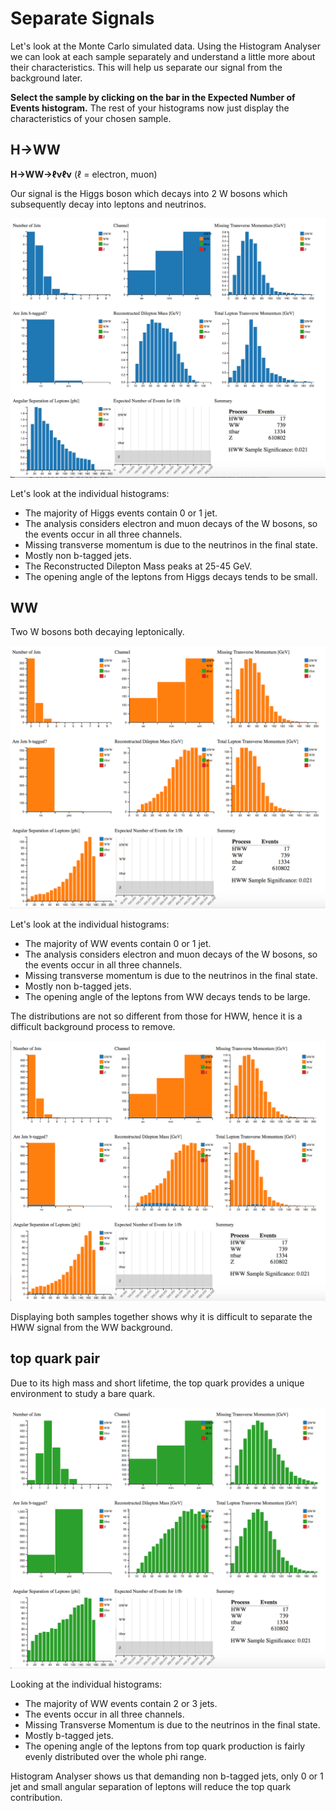 
# Separate Signals

Let's look at the Monte Carlo simulated data.
Using the Histogram Analyser we can look at each sample separately and understand a little more about their characteristics.  This will help us separate our signal from the background later.

**Select the sample by clicking on the bar in the Expected Number of Events histogram.**  The rest of your histograms now just display the characteristics of your chosen sample.

## H→WW

**H->WW->ℓνℓν** (ℓ = electron, muon)

Our signal is the  Higgs boson which decays into 2 W bosons which subsequently decay into leptons and neutrinos. 

![](pictures/separateSignals/HWW.png)

Let's look at the individual histograms:
* The majority of Higgs events contain 0 or 1 jet.
* The analysis considers electron and muon decays of the W bosons, so the events occur in all three channels.  
* Missing transverse momentum is due to the neutrinos in the final state.  
* Mostly non b-tagged jets.
* The Reconstructed Dilepton Mass peaks at 25-45 GeV.
* The opening angle of the leptons from Higgs decays tends to be small.

## WW

Two W bosons both decaying leptonically.


![](pictures/separateSignals/WW.png)


Let's look at the individual histograms:
* The majority of WW events contain 0 or 1 jet.
* The analysis considers electron and muon decays of the W bosons, so the events occur in all three channels.  
* Missing transverse momentum is due to the neutrinos in the final state.  
* Mostly non b-tagged jets.
* The opening angle of the leptons from WW decays tends to be large.

The distributions are not so different from those for HWW, hence it is a difficult background process to remove.


![](pictures/separateSignals/HWW_WW.png)


Displaying both samples together shows why it is difficult to separate the HWW signal from the WW background.


## top quark pair

Due to its high mass and short lifetime, the top quark provides a unique environment to study a bare quark.

![](pictures/separateSignals/ttbar.png)



Looking at the individual histograms:
* The majority of WW events contain 2 or 3 jets.
* The events occur in all three channels.  
* Missing Transverse Momentum is due to the neutrinos in the final state.  
* Mostly b-tagged jets.  
* The opening angle of the leptons from top quark production is fairly evenly distributed over the whole phi range.

Histogram Analyser shows us that demanding non b-tagged jets, only 0 or 1 jet and small angular separation of leptons will reduce the top quark contribution.